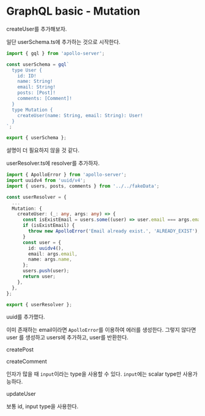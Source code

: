 # GraphQL basic - Mutation

createUser를 추가해보자.

일단 userSchema.ts에 추가하는 것으로 시작한다.

```ts
import { gql } from 'apollo-server';

const userSchema = gql`
  type User {
    id: ID!
    name: String!
    email: String!
    posts: [Post]!
    comments: [Comment]!
  }
  type Mutation {
    createUser(name: String, email: String): User!
  }
`;

export { userSchema };
```

설명이 더 필요하지 않을 것 같다.

userResolver.ts에 resolver를 추가하자.

```ts
import { ApolloError } from 'apollo-server';
import uuidv4 from 'uuid/v4';
import { users, posts, comments } from '../../fakeData';

const userResolver = {
  ...
  Mutation: {
    createUser: (_: any, args: any) => {
      const isExistEmail = users.some((user) => user.email === args.email);
      if (isExistEmail) {
        throw new ApolloError('Email already exist.', 'ALREADY_EXIST');
      }
      const user = {
        id: uuidv4(),
        email: args.email,
        name: args.name,
      };
      users.push(user);
      return user;
    },
  },
};

export { userResolver };
```

uuid를 추가했다.

이미 존재하는 email이라면 `ApolloError`를 이용하여 에러를 생성한다. 그렇지 않다면 user 를 생성하고 users에 추가하고, user를 반환한다.

createPost

createComment

인자가 많을 때 `input`이라는 type을 사용할 수 있다. `input`에는 scalar type만 사용가능하다.

updateUser

보통 id, input type을 사용한다.
